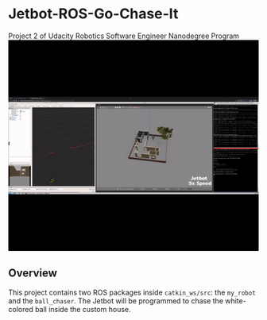 # Jetbot-ROS-Go-Chase-It
Project 2 of Udacity Robotics Software Engineer Nanodegree Program
![Overview](/videos/RoboND-P2-Go-Chase-It_1080P.gif) 

## Overview  
This project contains two ROS packages inside `catkin_ws/src`: the `my_robot` and the `ball_chaser`. The Jetbot will be programmed to chase the white-colored ball inside the custom house. 

